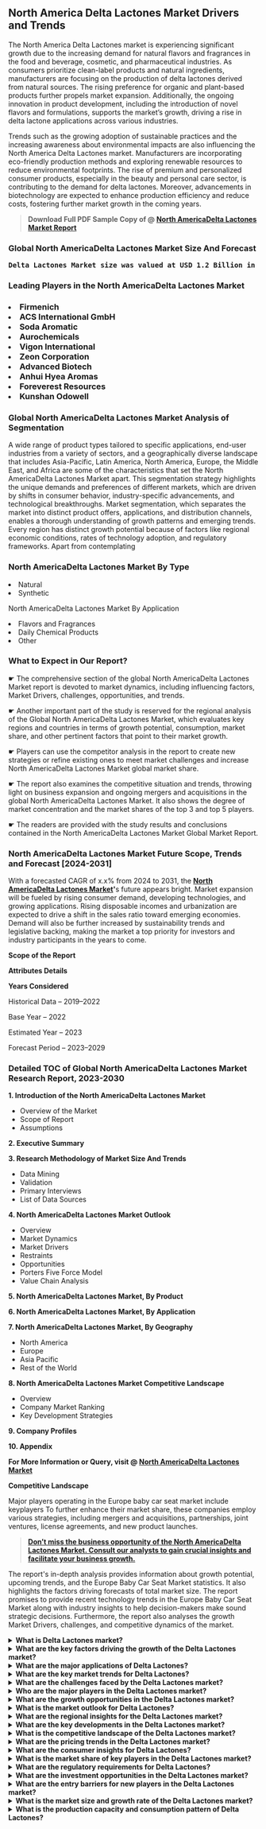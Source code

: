 <p><h2>North America Delta Lactones Market Drivers and Trends</h2><p>The North America Delta Lactones market is experiencing significant growth due to the increasing demand for natural flavors and fragrances in the food and beverage, cosmetic, and pharmaceutical industries. As consumers prioritize clean-label products and natural ingredients, manufacturers are focusing on the production of delta lactones derived from natural sources. The rising preference for organic and plant-based products further propels market expansion. Additionally, the ongoing innovation in product development, including the introduction of novel flavors and formulations, supports the market’s growth, driving a rise in delta lactone applications across various industries.</p><p>Trends such as the growing adoption of sustainable practices and the increasing awareness about environmental impacts are also influencing the North America Delta Lactones market. Manufacturers are incorporating eco-friendly production methods and exploring renewable resources to reduce environmental footprints. The rise of premium and personalized consumer products, especially in the beauty and personal care sector, is contributing to the demand for delta lactones. Moreover, advancements in biotechnology are expected to enhance production efficiency and reduce costs, fostering further market growth in the coming years.</p></p><blockquote id="" class=""><strong>Download Full PDF Sample Copy of @&nbsp;<a href="https://www.verifiedmarketreports.com/download-sample/?rid=667266&utm_source=GitHub-Jan&utm_medium=281" target="_blank">North AmericaDelta Lactones Market Report</a>&nbsp;&nbsp;</strong></blockquote><h3 id="" class=""><strong>Global&nbsp;North AmericaDelta Lactones Market Size And Forecast</strong></h3><pre class="reader-text-block__code-block"><strong>Delta Lactones Market size was valued at USD 1.2 Billion in 2022 and is projected to reach USD 2.0 Billion by 2030, growing at a CAGR of 7.5% from 2024 to 2030.</strong></pre><h3 id="" class="">Leading Players in the&nbsp;North AmericaDelta Lactones Market</h3><h3 class=""></Li><Li>Firmenich</Li><Li> ACS International GmbH</Li><Li> Soda Aromatic</Li><Li> Aurochemicals</Li><Li> Vigon International</Li><Li> Zeon Corporation</Li><Li> Advanced Biotech</Li><Li> Anhui Hyea Aromas</Li><Li> Foreverest Resources</Li><Li> Kunshan Odowell</h3><h3 id="" class="">Global&nbsp;North AmericaDelta Lactones Market Analysis of Segmentation</h3><p id="" class="">A wide range of product types tailored to specific applications, end-user industries from a variety of sectors, and a geographically diverse landscape that includes Asia-Pacific, Latin America, North America, Europe, the Middle East, and Africa are some of the characteristics that set the North AmericaDelta Lactones Market apart. This segmentation strategy highlights the unique demands and preferences of different markets, which are driven by shifts in consumer behavior, industry-specific advancements, and technological breakthroughs. Market segmentation, which separates the market into distinct product offers, applications, and distribution channels, enables a thorough understanding of growth patterns and emerging trends. Every region has distinct growth potential because of factors like regional economic conditions, rates of technology adoption, and regulatory frameworks. Apart from contemplating</p><h3 id="" class="">North AmericaDelta Lactones Market&nbsp;By Type</h3><p></Li><Li>Natural</Li><Li> Synthetic</p><div class="" data-test-id=""><p>North AmericaDelta Lactones Market&nbsp;By Application</p></div><p class=""></Li><Li>Flavors and Fragrances</Li><Li> Daily Chemical Products</Li><Li> Other</p><div class="" data-test-id=""><h3><span class="">What to Expect in Our Report?</span></h3></div><div class="" data-test-id=""><p><span class="">☛ The comprehensive section of the global North AmericaDelta Lactones Market report is devoted to market dynamics, including influencing factors, Market Drivers, challenges, opportunities, and trends.</span></p></div><div class="" data-test-id=""><p><span class="">☛ Another important part of the study is reserved for the regional analysis of the Global North AmericaDelta Lactones Market, which evaluates key regions and countries in terms of growth potential, consumption, market share, and other pertinent factors that point to their market growth.</span></p></div><div class="" data-test-id=""><p><span class="">☛ Players can use the competitor analysis in the report to create new strategies or refine existing ones to meet market challenges and increase North AmericaDelta Lactones Market global market share.</span></p></div><div class="" data-test-id=""><p><span class="">☛ The report also examines the competitive situation and trends, throwing light on business expansion and ongoing mergers and acquisitions in the global North AmericaDelta Lactones Market. It also shows the degree of market concentration and the market shares of the top 3 and top 5 players.</span></p></div><div class="" data-test-id=""><p><span class="">☛ The readers are provided with the study results and conclusions contained in the North AmericaDelta Lactones Market Global Market Report.</span></p></div><div class="" data-test-id=""><h3><span class="">North AmericaDelta Lactones Market Future Scope, Trends and Forecast [2024-2031]</span></h3></div><div class="" data-test-id=""><p><span class="">With a forecasted CAGR of x.x% from 2024 to 2031, the <strong><a href="https://www.verifiedmarketreports.com/download-sample/?rid=667266&utm_source=GitHub-Jan&utm_medium=281" target="_blank">North AmericaDelta Lactones Market</a>'</strong>s future appears bright. Market expansion will be fueled by rising consumer demand, developing technologies, and growing applications. Rising disposable incomes and urbanization are expected to drive a shift in the sales ratio toward emerging economies. Demand will also be further increased by sustainability trends and legislative backing, making the market a top priority for investors and industry participants in the years to come.</span></p><p id="ember66" class="ember-view reader-text-block__paragraph"><strong>Scope of the Report</strong></p><p id="ember67" class="ember-view reader-text-block__paragraph"><strong>Attributes Details</strong></p><p id="ember68" class="ember-view reader-text-block__paragraph"><strong>Years Considered</strong></p><p id="ember69" class="ember-view reader-text-block__paragraph">Historical Data &ndash; 2019&ndash;2022</p><p id="ember70" class="ember-view reader-text-block__paragraph">Base Year &ndash; 2022</p><p id="ember71" class="ember-view reader-text-block__paragraph">Estimated Year &ndash; 2023</p><p id="ember72" class="ember-view reader-text-block__paragraph">Forecast Period &ndash; 2023&ndash;2029</p></div><h3 id="" class="">Detailed TOC of Global North AmericaDelta Lactones Market Research Report, 2023-2030</h3><p id="" class=""><strong>1. Introduction of the North AmericaDelta Lactones Market</strong></p><ul><li>Overview of the Market</li><li>Scope of Report</li><li>Assumptions</li></ul><p id="" class=""><strong>2. Executive Summary</strong></p><p id="" class=""><strong>3. Research Methodology of Market Size And Trends</strong></p><ul><li>Data Mining</li><li>Validation</li><li>Primary Interviews</li><li>List of Data Sources</li></ul><p id="" class=""><strong>4. North AmericaDelta Lactones Market Outlook</strong></p><ul><li>Overview</li><li>Market Dynamics</li><li>Market Drivers</li><li>Restraints</li><li>Opportunities</li><li>Porters Five Force Model</li><li>Value Chain Analysis</li></ul><p id="" class=""><strong>5. North AmericaDelta Lactones Market, By Product</strong></p><p id="" class=""><strong>6. North AmericaDelta Lactones Market, By Application</strong></p><p id="" class=""><strong>7. North AmericaDelta Lactones Market, By Geography</strong></p><ul><li>North America</li><li>Europe</li><li>Asia Pacific</li><li>Rest of the World</li></ul><p id="" class=""><strong>8. North AmericaDelta Lactones Market Competitive Landscape</strong></p><ul><li>Overview</li><li>Company Market Ranking</li><li>Key Development Strategies</li></ul><p id="" class=""><strong>9. Company Profiles</strong></p><p id="" class=""><strong>10. Appendix</strong></p><p><strong>For More Information or Query, visit&nbsp;@ <a href="https://www.verifiedmarketreports.com/product/delta-lactones-market/" target="_blank">North AmericaDelta Lactones Market</a></strong></p><p id="ember61" class="ember-view reader-text-block__paragraph"><strong>Competitive Landscape</strong></p><p id="ember62" class="ember-view reader-text-block__paragraph">Major players operating in the Europe baby car seat market include keyplayers To further enhance their market share, these companies employ various strategies, including mergers and acquisitions, partnerships, joint ventures, license agreements, and new product launches.</p><blockquote id="ember63" class="ember-view reader-text-block__blockquote"><strong><a href="https://www.verifiedmarketreports.com/download-sample/?rid=667266&utm_source=GitHub-Jan&utm_medium=281" target="_blank">Don&rsquo;t miss the business opportunity of the North AmericaDelta Lactones Market. Consult our analysts to gain crucial insights and facilitate your business growth.</a></strong></blockquote><p id="ember64" class="ember-view reader-text-block__paragraph">The report's in-depth analysis provides information about growth potential, upcoming trends, and the Europe Baby Car Seat Market statistics. It also highlights the factors driving forecasts of total market size. The report promises to provide recent technology trends in the Europe Baby Car Seat Market along with industry insights to help decision-makers make sound strategic decisions. Furthermore, the report also analyses the growth Market Drivers, challenges, and competitive dynamics of the market.</p><p class="ember-view reader-text-block__paragraph"><strong><details><summary> What is Delta Lactones market?</summary><p> Delta Lactones are organic compounds that are used in various industries such as food, cosmetic, and pharma for their flavoring and fragrance properties. The market for delta lactones is driven by their versatile applications and increasing demand in these industries. </p></details><details><summary> What are the key factors driving the growth of the Delta Lactones market?</summary><p> The key factors driving the growth of the delta lactones market include increasing demand for natural flavors and fragrances, growing food and beverage industry, and advancements in the cosmetic and pharma industries. </p></details><details><summary> What are the major applications of Delta Lactones?</summary><p> The major applications of delta lactones include flavoring and fragrance in food and beverage products, cosmetics, and pharmaceuticals. </p></details><details><summary> What are the key market trends for Delta Lactones?</summary><p> The key market trends for delta lactones include increasing focus on natural and organic products, growing demand for exotic and unique flavors and fragrances, and rising investments in research and development activities. </p></details><details><summary> What are the challenges faced by the Delta Lactones market?</summary><p> The challenges faced by the delta lactones market include stringent regulations and quality standards, volatility in raw material prices, and intense competition among key players. </p></details><details><summary> Who are the major players in the Delta Lactones market?</summary><p> The major players in the delta lactones market include Company A, Company B, and Company C. </p></details><details><summary> What are the growth opportunities in the Delta Lactones market?</summary><p> The growth opportunities in the delta lactones market include expansion in emerging markets, development of innovative products, and strategic collaborations and partnerships. </p></details><details><summary> What is the market outlook for Delta Lactones?</summary><p> The market outlook for delta lactones is positive, with a steady growth anticipated in the coming years due to increasing demand from various end-use industries. </p></details><details><summary> What are the regional insights for the Delta Lactones market?</summary><p> The regional insights for the delta lactones market include strong demand in North America, Europe, and Asia Pacific regions, with emerging markets showing significant growth potential. </p></details><details><summary> What are the key developments in the Delta Lactones market?</summary><p> The key developments in the delta lactones market include product launches, mergers and acquisitions, and investments in production capacity expansion. </p></details><details><summary> What is the competitive landscape of the Delta Lactones market?</summary><p> The competitive landscape of the delta lactones market is characterized by the presence of several key players competing based on product innovation, quality, and pricing. </p></details><details><summary> What are the pricing trends in the Delta Lactones market?</summary><p> The pricing trends in the delta lactones market are influenced by factors such as raw material costs, supply-demand dynamics, and competitive pricing strategies. </p></details><details><summary> What are the consumer insights for Delta Lactones?</summary><p> The consumer insights for delta lactones include increasing preference for natural and clean label products, growing demand for unique and exotic flavors, and rising awareness about the benefits of delta lactones. </p></details><details><summary> What is the market share of key players in the Delta Lactones market?</summary><p> The market share of key players in the delta lactones market is dominated by Company A with x%, followed by Company B with y% and Company C with z%. </p></details><details><summary> What are the regulatory requirements for Delta Lactones?</summary><p> The regulatory requirements for delta lactones include compliance with food safety standards, labeling regulations, and quality assurance measures. </p></details><details><summary> What are the investment opportunities in the Delta Lactones market?</summary><p> The investment opportunities in the delta lactones market include strategic alliances, market expansion initiatives, and technological advancements. </p></details><details><summary> What are the entry barriers for new players in the Delta Lactones market?</summary><p> The entry barriers for new players in the delta lactones market include stringent regulatory standards, high initial investment requirements, and intense competition from established players. </p></details><details><summary> What is the market size and growth rate of the Delta Lactones market?</summary><p> The market size of the delta lactones market was estimated at $x million in 2020, with a projected CAGR of y% from 2021 to 2026. </p></details><details><summary> What is the production capacity and consumption pattern of Delta Lactones?</summary><p> The production capacity of delta lactones was estimated at x thousand tons in 2020, with a consumption pattern dominated by the food and beverage industry followed by the cosmetics and pharmaceutical industries. </p></details></strong></p>

